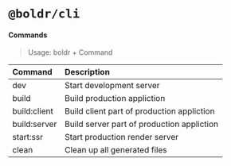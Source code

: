 # `@boldr/cli`


#### Commands
> Usage: boldr + Command

| Command      | Description |
|:-------------|:---------------------------------------------|
| dev          | Start development server                     |
| build        | Build production appliction                  |
| build:client | Build client part of production appliction   |
| build:server | Build server part of production appliction   |
| start:ssr    | Start production render server               |
| clean        | Clean up all generated files                 |
